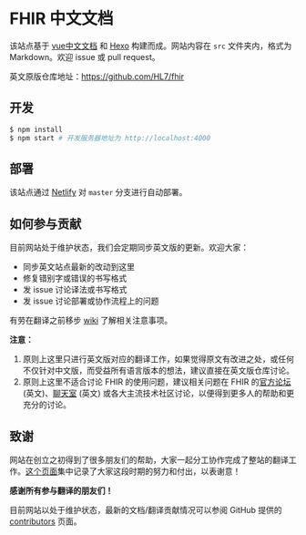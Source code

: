 # FHIR 中文文档


该站点基于 [vue中文文档](https://github.com/vuejs/cn.vuejs.org) 和 [Hexo](https://hexo.io/) 构建而成。网站内容在 `src` 文件夹内，格式为 Markdown。欢迎 issue 或 pull request。

英文原版仓库地址：https://github.com/HL7/fhir

## 开发

``` bash
$ npm install
$ npm start # 开发服务器地址为 http://localhost:4000
```

## 部署

该站点通过 [Netlify](https://www.netlify.com/) 对 `master` 分支进行自动部署。

## 如何参与贡献

目前网站处于维护状态，我们会定期同步英文版的更新。欢迎大家：

* 同步英文站点最新的改动到这里
* 修复错别字或错误的书写格式
* 发 issue 讨论译法或书写格式
* 发 issue 讨论部署或协作流程上的问题

有劳在翻译之前移步 [wiki](https://github.com/FHIR-CN/fhir-spec/wiki) 了解相关注意事项。

**注意：**

1. 原则上这里只进行英文版对应的翻译工作，如果觉得原文有改进之处，或任何不仅针对中文版，而受益所有语言版本的想法，建议直接在英文版仓库讨论。
2. 原则上这里不适合讨论 FHIR 的使用问题，建议相关问题在 FHIR 的[官方论坛](https://forum.FHIRjs.org/) (英文)、[聊天室](https://chat.FHIRjs.org/) (英文) 或各大主流技术社区讨论，以便得到更多人的帮助和更充分的讨论。

## 致谢

网站在创立之初得到了很多朋友们的帮助，大家一起分工协作完成了整站的翻译工作。[这个页面](https://cn.fhir.org/about/)集中记录了大家这段时期的努力和付出，以表谢意！

**感谢所有参与翻译的朋友们！**

目前网站以处于维护状态，最新的文档/翻译贡献情况可以参阅 GitHub 提供的 [contributors](https://github.com/FHIRjs/cn.fhir.org/graphs/contributors) 页面。
